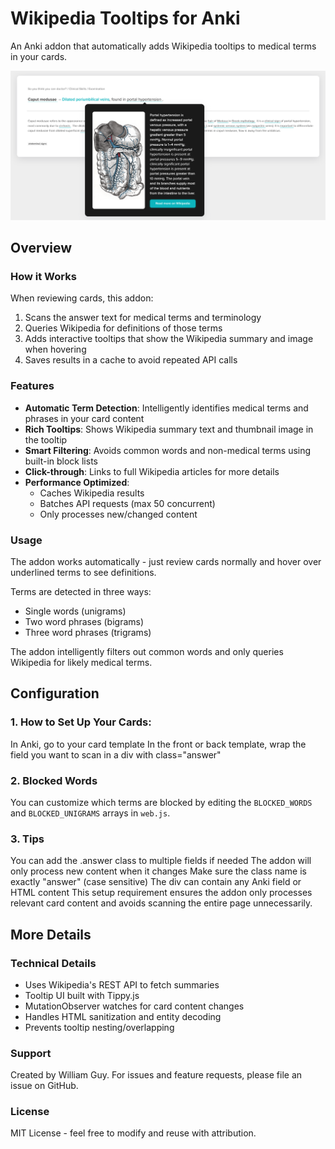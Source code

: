 # Wikipedia Tooltips for Anki
An Anki addon that automatically adds Wikipedia tooltips to medical terms in your cards.

![alt text](https://github.com/ctrlaltwill/Ankipedia/blob/main/demo.png "Ankipedia Demo Image")

## Overview 

### How it Works
When reviewing cards, this addon:
1. Scans the answer text for medical terms and terminology
2. Queries Wikipedia for definitions of those terms
3. Adds interactive tooltips that show the Wikipedia summary and image when hovering
4. Saves results in a cache to avoid repeated API calls

### Features
- **Automatic Term Detection**: Intelligently identifies medical terms and phrases in your card content
- **Rich Tooltips**: Shows Wikipedia summary text and thumbnail image in the tooltip 
- **Smart Filtering**: Avoids common words and non-medical terms using built-in block lists
- **Click-through**: Links to full Wikipedia articles for more details
- **Performance Optimized**:
  - Caches Wikipedia results
  - Batches API requests (max 50 concurrent)
  - Only processes new/changed content

### Usage
The addon works automatically - just review cards normally and hover over underlined terms to see definitions.

Terms are detected in three ways:
- Single words (unigrams)
- Two word phrases (bigrams) 
- Three word phrases (trigrams)

The addon intelligently filters out common words and only queries Wikipedia for likely medical terms.

## Configuration

### 1. How to Set Up Your Cards:
In Anki, go to your card template
In the front or back template, wrap the field you want to scan in a div with class="answer"

### 2. Blocked Words
You can customize which terms are blocked by editing the `BLOCKED_WORDS` and `BLOCKED_UNIGRAMS` arrays in `web.js`.

### 3. Tips
You can add the .answer class to multiple fields if needed
The addon will only process new content when it changes
Make sure the class name is exactly "answer" (case sensitive)
The div can contain any Anki field or HTML content
This setup requirement ensures the addon only processes relevant card content and avoids scanning the entire page unnecessarily.

## More Details 

### Technical Details
- Uses Wikipedia's REST API to fetch summaries 
- Tooltip UI built with Tippy.js
- MutationObserver watches for card content changes
- Handles HTML sanitization and entity decoding
- Prevents tooltip nesting/overlapping

### Support
Created by William Guy. For issues and feature requests, please file an issue on GitHub.

### License 
MIT License - feel free to modify and reuse with attribution.
